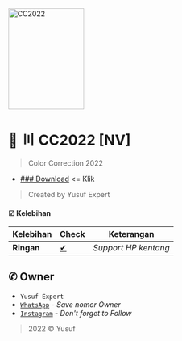 <img src="https://cdn.pixabay.com/photo/2018/09/11/14/49/moe-3669736_1280.png" alt="CC2022" width="150" height="200">

# 🌱 〣 CC2022 [NV]
> Color Correction 2022
- [### Download](https://github.com/avianz37) <= Klik
> Created by Yusuf Expert

#### ☑ Kelebihan
|Kelebihan|Check|Keterangan|
|-|-|-|
|**Ringan**|[✔](https://github.com/avianz37)|*Support HP kentang*|

## ✆ Owner
- `Yusuf Expert`
- [`WhatsApp`](wa.me/6283873115706) - *Save nomor Owner*
- [`Instagram`](instagram.com/yusuf.expert) - *Don't forget to Follow*

> 2022 © Yusuf
